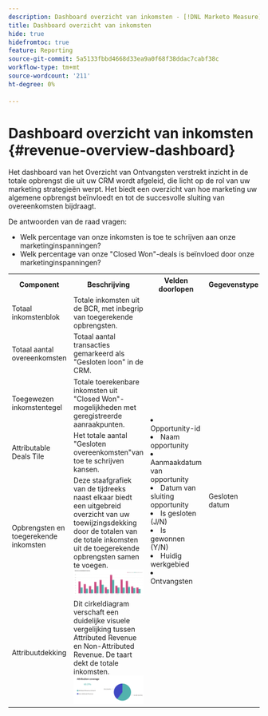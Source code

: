 ```yaml
---
description: Dashboard overzicht van inkomsten - [!DNL Marketo Measure] - Product
title: Dashboard overzicht van inkomsten
hide: true
hidefromtoc: true
feature: Reporting
source-git-commit: 5a5133fbbd4668d33ea9a0f68f38ddac7cabf38c
workflow-type: tm+mt
source-wordcount: '211'
ht-degree: 0%

---
```


# Dashboard overzicht van inkomsten {#revenue-overview-dashboard}

Het dashboard van het Overzicht van Ontvangsten verstrekt inzicht in de totale opbrengst die uit uw CRM wordt afgeleid, die licht op de rol van uw marketing strategieën werpt. Het biedt een overzicht van hoe marketing uw algemene opbrengst beïnvloedt en tot de succesvolle sluiting van overeenkomsten bijdraagt.

De antwoorden van de raad vragen:

* Welk percentage van onze inkomsten is toe te schrijven aan onze marketinginspanningen?
* Welk percentage van onze &quot;Closed Won&quot;-deals is beïnvloed door onze marketinginspanningen?

<table>
<tbody> 
  <tr> 
   <th>Component</th> 
   <th>Beschrijving</th>
   <th>Velden doorlopen</th>
   <th>Gegevenstype</th>
   <th>Filters</th>
  </tr>
  <tr>
    <td>Totaal inkomstenblok</td>
    <td>Totale inkomsten uit de BCR, met inbegrip van toegerekende opbrengsten.</td>
    <td rowspan="6"><li>Opportunity-id</li>
<li>Naam opportunity</li>
<li>Aanmaakdatum van opportunity</li>
<li>Datum van sluiting opportunity</li>
<li>Is gesloten (J/N)</li>
<li>Is gewonnen (Y/N)</li>
<li>Huidig werkgebied</li>
<li>Ontvangsten</li></td>
    <td rowspan="6">Gesloten datum</td>
    <td rowspan="6">Datum</td>
  </tr>
  <tr>
    <td>Totaal aantal overeenkomsten</td>
    <td>Totaal aantal transacties gemarkeerd als "Gesloten loon" in de CRM.</td>
  </tr>
  <tr>
    <td>Toegewezen inkomstentegel</td>
    <td>Totale toerekenbare inkomsten uit "Closed Won"-mogelijkheden met geregistreerde aanraakpunten.</td>
  </tr>
  <tr>
    <td>Attributable Deals Tile</td>
    <td>Het totale aantal "Gesloten overeenkomsten"van toe te schrijven kansen.</td>
  </tr>
  <tr>
    <td>Opbrengsten en toegerekende inkomsten</td>
    <td>Deze staafgrafiek van de tijdreeks naast elkaar biedt een uitgebreid overzicht van uw toewijzingsdekking door de totalen van de totale inkomsten uit de toegerekende opbrengsten samen te voegen.
    <br/><img src="assets/revenue-overview-dashboard-1.png"></td>
  </tr>
  <tr>
    <td>Attribuutdekking</td>
    <td>Dit cirkeldiagram verschaft een duidelijke visuele vergelijking tussen Attributed Revenue en Non-Attributed Revenue. De taart dekt de totale inkomsten.
    <br/>
    <img src="assets/revenue-overview-dashboard-2.png"></td>
  </tr>
</tbody>
</table>
